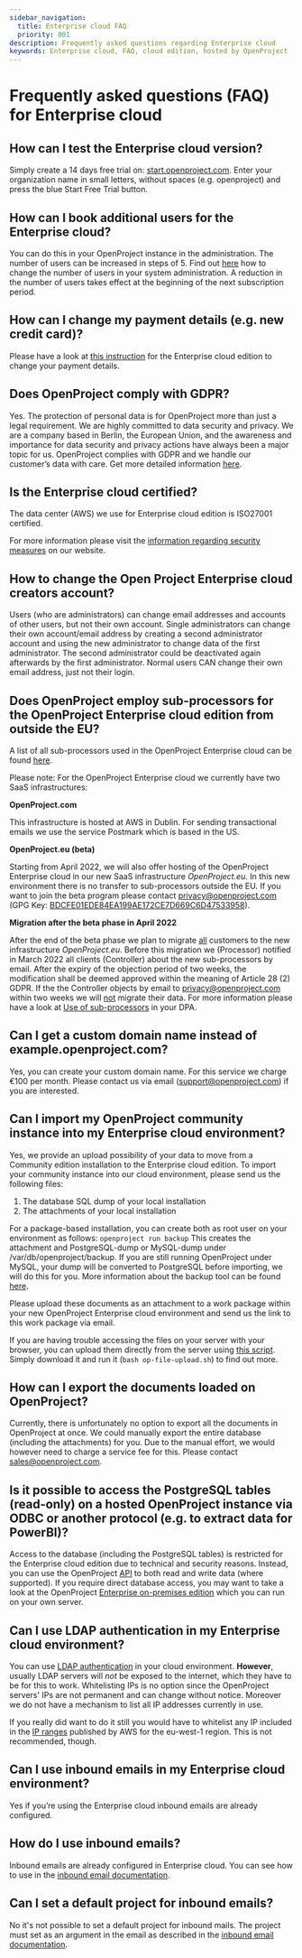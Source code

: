```yaml
---
sidebar_navigation:
  title: Enterprise cloud FAQ
  priority: 001
description: Frequently asked questions regarding Enterprise cloud
keywords: Enterprise cloud, FAQ, cloud edition, hosted by OpenProject
---
```


# Frequently asked questions (FAQ) for Enterprise cloud

## How can I test the Enterprise cloud version?

Simply create a 14 days free trial on: [start.openproject.com](https://start.openproject.com/). Enter your organization name in small letters, without spaces (e.g. openproject) and press the blue Start Free Trial button.

## How can I book additional users for the Enterprise cloud?

You can do this in your OpenProject instance in the administration. The number of users can be increased in steps of 5. Find out [here](../manage-cloud-subscription/#upgrade-or-downgrade-subscription) how to change the number of users in your system administration. A reduction in the number of users takes effect at the beginning of the next subscription period.

## How can I change my payment details (e.g. new credit card)?

Please have a look at [this instruction](../manage-cloud-subscription/) for the Enterprise cloud edition to change your payment details.


## Does OpenProject comply with GDPR?

Yes. The protection of personal data is for OpenProject more than just a legal requirement. We are highly committed to data security and privacy. We are a company based in Berlin, the European Union, and the awareness and importance for data security and privacy actions have always been a major topic for us. OpenProject complies with GDPR and we handle our customer’s data with care. Get more detailed information [here](https://www.openproject.org/security-and-privacy/).

## Is the Enterprise cloud certified?

The data center (AWS) we use for Enterprise cloud edition is ISO27001 certified.

For more information please visit the [information regarding security measures](https://www.openproject.org/legal/data-processing-agreement/technical-and-organizational-data-security-measures) on our website.

## How to change the Open Project Enterprise cloud creators account?

Users (who are administrators) can change email addresses and accounts of other users, but not their own account. Single administrators can change their own account/email address by creating a second administrator account and using the new administrator to change data of the first administrator. The second administrator could be deactivated again afterwards by the first administrator. Normal users CAN change their own email address, just not their login.

## Does OpenProject employ sub-processors for the OpenProject Enterprise cloud edition from outside the EU?

A list of all sub-processors used in the OpenProject Enterprise cloud can be found [here](https://www.openproject.org/legal/data-processing-agreement/sub-processors/).

Please note: For the OpenProject Enterprise cloud we currently have two SaaS infrastructures:

**OpenProject.com** 

This infrastructure is hosted at AWS in Dublin. For sending transactional emails we use the service Postmark which is based in the US.

**OpenProject.eu (beta)**

Starting from April 2022, we will also offer hosting of the OpenProject Enterprise cloud in our new SaaS infrastructure *OpenProject.eu*. In this new environment there is no transfer to sub-processors outside the EU. If you want to join the beta program please contact privacy@openproject.com (GPG Key: [BDCFE01EDE84EA199AE172CE7D669C6D47533958](https://keys.openpgp.org/vks/v1/by-fingerprint/BDCFE01EDE84EA199AE172CE7D669C6D47533958)).

**Migration after the beta phase in April 2022**

After the end of the beta phase we plan to migrate <u>all</u> customers to the new infrastructure *OpenProject.eu*. Before this migration we (Processor) notified in March 2022 all clients (Controller) about the new sub-processors by email.  After the expiry of the objection period of two weeks, the modification shall be deemed approved within the meaning of Article 28  (2) GDPR. If the the Controller objects by email to privacy@openproject.com within two weeks we will <u>not</u> migrate their data. For more information please have a look at [Use of sub-processors](https://www.openproject.org/legal/data-processing-agreement/#77-use-of-sub-processors) in your DPA.

## Can I get a custom domain name instead of example.openproject.com?

Yes, you can create your custom domain name. For this service we charge €100 per month. Please contact us via email (support@openproject.com) if you are interested.

## Can I import my OpenProject community instance into my Enterprise cloud environment?

Yes, we provide an upload possibility of your data to move from a Community edition installation to the Enterprise cloud edition.
To import your community instance into our cloud environment, please send us the following files:

1. The database SQL dump of your local installation
2. The attachments of your local installation

For a package-based installation, you can create both as root user on your environment as follows: `openproject run backup`
This creates the attachment and PostgreSQL-dump or MySQL-dump under /var/db/openproject/backup.
If you are still running OpenProject under MySQL, your dump will be converted to PostgreSQL before importing, we will do this for you. More information about the backup tool can be found [here](../../../installation-and-operations/operation/backing-up/).

Please upload these documents as an attachment to a work package within your new OpenProject Enterprise cloud environment and send us the link to this work package via email.

If you are having trouble accessing the files on your server with your browser, you can upload them directly from the server using [this script](./op-file-upload.sh). Simply download it and run it (`bash op-file-upload.sh`) to find out more.

## How can I export the documents loaded on OpenProject?

Currently, there is unfortunately no option to export all the documents in OpenProject at once. We could manually export the entire database (including the attachments) for you. Due to the manual effort, we would however need to charge a service fee for this. Please contact sales@openproject.com.

## Is it possible to access the PostgreSQL tables (read-only) on a hosted OpenProject instance via ODBC or another protocol (e.g. to extract data for PowerBI)?

Access to the database (including the PostgreSQL tables) is restricted for the Enterprise cloud edition due to technical and security reasons. Instead, you can use the OpenProject [API](../../../api) to both read and write data (where supported). If you require direct database access, you may want to take a look at the OpenProject [Enterprise on-premises edition](https://www.openproject.org/enterprise-edition) which you can run on your own server.

## Can I use LDAP authentication in my Enterprise cloud environment?

You can use [LDAP authentication](../../../system-admin-guide/authentication/ldap-authentication/) in your cloud environment. **However**, usually LDAP servers will _not_ be exposed to the internet, which they have to be for this to work.
Whitelisting IPs is no option since the OpenProject servers' IPs are not permanent and can change without notice.
Moreover we do not have a mechanism to list all IP addresses currently in use.

If you really did want to do it still you would have to whitelist any IP included in the [IP ranges](https://ip-ranges.amazonaws.com/ip-ranges.json) published by AWS for the eu-west-1 region. This is not recommended, though.

## Can I use inbound emails in my Enterprise cloud environment?

Yes if you’re using the Enterprise cloud inbound emails are already configured.

## How do I use inbound emails?

Inbound emails are already configured in Enterprise cloud.
You can see how to use in the [inbound email documentation](../../../installation-and-operations/configuration/incoming-emails/).

## Can I set a default project for inbound emails?

No it's not possible to set a default project for inbound mails.
The project must set as an argument in the email as described in the [inbound email documentation](../../../installation-and-operations/configuration/incoming-emails/).
